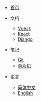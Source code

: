 * [首页](/)

* 文档
  * [Vue.js](https://v3.vuejs.org/)
  * [React](https://reactjs.org/)
  * [Django](https://docs.djangoproject.com/en/3.2/)

* 笔记
  * [Git](/zh-cn/Git/README.md)
  * [单片机](/zh-cn/SCM/README.md)

* 语言
  * [简体中文](/README.md)
  * [English](/en/README.md)